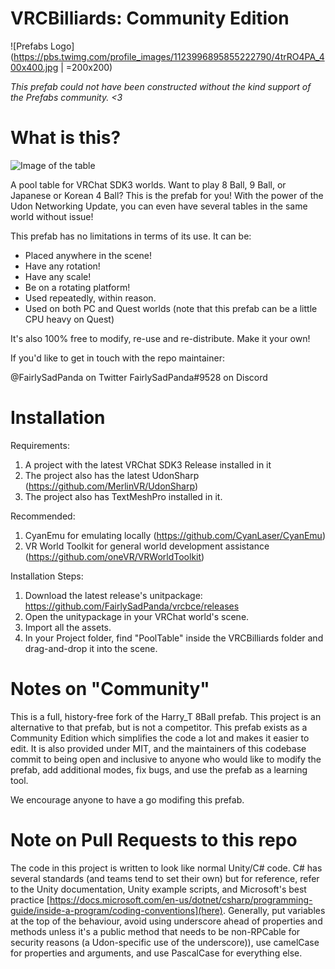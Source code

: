 # VRCBilliards: Community Edition

![Prefabs Logo](https://pbs.twimg.com/profile_images/1123996895855222790/4trRO4PA_400x400.jpg | =200x200)

*This prefab could not have been constructed without the kind support of the Prefabs community. <3*

# What is this?

![Image of the table](https://i.imgur.com/cLoMK2p.png )

A pool table for VRChat SDK3 worlds. Want to play 8 Ball, 9 Ball, or Japanese or Korean 4 Ball? This is the prefab for you! With the power of the Udon Networking Update, you can even have several tables in the same world without issue!

This prefab has no limitations in terms of its use. It can be:
* Placed anywhere in the scene!
* Have any rotation!
* Have any scale!
* Be on a rotating platform!
* Used repeatedly, within reason.
* Used on both PC and Quest worlds (note that this prefab can be a little CPU heavy on Quest)

It's also 100% free to modify, re-use and re-distribute. Make it your own!

If you'd like to get in touch with the repo maintainer:

@FairlySadPanda on Twitter
FairlySadPanda#9528 on Discord

# Installation

Requirements:
1. A project with the latest VRChat SDK3 Release installed in it
2. The project also has the latest UdonSharp (https://github.com/MerlinVR/UdonSharp)
3. The project also has TextMeshPro installed in it.

Recommended:
1. CyanEmu for emulating locally (https://github.com/CyanLaser/CyanEmu)
2. VR World Toolkit for general world development assistance (https://github.com/oneVR/VRWorldToolkit)

Installation Steps:
1. Download the latest release's unitpackage: https://github.com/FairlySadPanda/vrcbce/releases
2. Open the unitypackage in your VRChat world's scene.
3. Import all the assets.
4. In your Project folder, find "PoolTable" inside the VRCBilliards folder and drag-and-drop it into the scene.

# Notes on "Community"

This is a full, history-free fork of the Harry_T 8Ball prefab. This project is an alternative to that prefab, but is not a competitor. This prefab exists as a Community Edition which simplifies the code a lot and makes it easier to edit. It is also provided under MIT, and the maintainers of this codebase commit to being open and inclusive to anyone who would like to modify the prefab, add additional modes, fix bugs, and use the prefab as a learning tool.

We encourage anyone to have a go modifing this prefab.

# Note on Pull Requests to this repo

The code in this project is written to look like normal Unity/C# code. C# has several standards (and teams tend to set their own) but for reference, refer to the Unity documentation, Unity example scripts, and Microsoft's best practice [https://docs.microsoft.com/en-us/dotnet/csharp/programming-guide/inside-a-program/coding-conventions](here). Generally, put variables at the top of the behaviour, avoid using underscore ahead of properties and methods unless it's a public method that needs to be non-RPCable for security reasons (a Udon-specific use of the underscore)), use camelCase for properties and arguments, and use PascalCase for everything else.